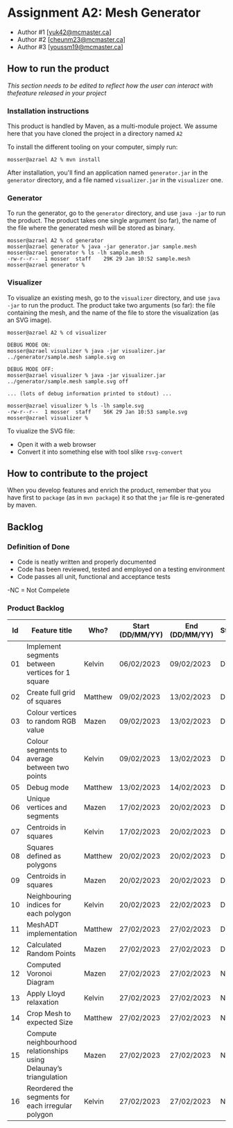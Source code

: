 # Assignment A2: Mesh Generator

  - Author #1 [yuk42@mcmaster.ca]
  - Author #2 [cheunm23@mcmaster.ca]
  - Author #3 [youssm19@mcmaster.ca]

## How to run the product

_This section needs to be edited to reflect how the user can interact with thefeature released in your project_

### Installation instructions

This product is handled by Maven, as a multi-module project. We assume here that you have cloned the project in a directory named `A2`

To install the different tooling on your computer, simply run:

```
mosser@azrael A2 % mvn install
```

After installation, you'll find an application named `generator.jar` in the `generator` directory, and a file named `visualizer.jar` in the `visualizer` one. 

### Generator

To run the generator, go to the `generator` directory, and use `java -jar` to run the product. The product takes one single argument (so far), the name of the file where the generated mesh will be stored as binary.

```
mosser@azrael A2 % cd generator 
mosser@azrael generator % java -jar generator.jar sample.mesh
mosser@azrael generator % ls -lh sample.mesh
-rw-r--r--  1 mosser  staff    29K 29 Jan 10:52 sample.mesh
mosser@azrael generator % 
```

### Visualizer

To visualize an existing mesh, go to the `visualizer` directory, and use `java -jar` to run the product. The product take two arguments (so far): the file containing the mesh, and the name of the file to store the visualization (as an SVG image).

```
mosser@azrael A2 % cd visualizer 

DEBUG MODE ON:
mosser@azrael visualizer % java -jar visualizer.jar ../generator/sample.mesh sample.svg on

DEBUG MODE OFF:
mosser@azrael visualizer % java -jar visualizer.jar ../generator/sample.mesh sample.svg off

... (lots of debug information printed to stdout) ...

mosser@azrael visualizer % ls -lh sample.svg
-rw-r--r--  1 mosser  staff    56K 29 Jan 10:53 sample.svg
mosser@azrael visualizer %
```
To viualize the SVG file:

  - Open it with a web browser
  - Convert it into something else with tool slike `rsvg-convert`

## How to contribute to the project

When you develop features and enrich the product, remember that you have first to `package` (as in `mvn package`) it so that the `jar` file is re-generated by maven.

## Backlog


### Definition of Done
- Code is neatly written and properly documented
- Code has been reviewed, tested and employed on a testing environment
- Code passes all unit, functional and acceptance tests

-NC = Not Compelete

### Product Backlog

| Id | Feature title | Who? | Start (DD/MM/YY) | End (DD/MM/YY) | Status |
|:--:|---------------|------|-------|-----|--------|
|  01  | Implement segments between vertices for 1 square | Kelvin  |  06/02/2023  | 09/02/2023 |  Done  |
|  02  | Create full grid of squares | Matthew  |  09/02/2023  | 13/02/2023 |  Done  |
|  03  | Colour vertices to random RGB value | Mazen  |  09/02/2023  | 13/02/2023 |  Done  |
|  04  | Colour segments to average between two points | Kelvin  |  09/02/2023  | 13/02/2023 |  Done  |
|  05  | Debug mode | Matthew  |  13/02/2023  | 14/02/2023 |  Done  |
|  06  | Unique vertices and segments | Mazen  |  17/02/2023  | 20/02/2023 |  Done  |
|  07  | Centroids in squares | Kelvin  |  17/02/2023  | 20/02/2023 |  Done  |
|  08  | Squares defined as polygons | Matthew  |  20/02/2023  | 20/02/2023 |  Done  |
|  09  | Centroids in squares | Mazen  |  20/02/2023  | 20/02/2023 |  Done  |
|  10  | Neighbouring indices for each polygon | Kelvin  |  20/02/2023  | 22/02/2023 |  Done  |
|  11  | MeshADT implementation | Matthew  |  27/02/2023  | 27/02/2023 |  Done  |
|  12  | Calculated Random Points  | Mazen  |  27/02/2023  | 27/02/2023 | Done   |
|  12  | Computed Voronoi Diagram  | Mazen  |  27/02/2023  | 27/02/2023 |  NC |
|  13  | Apply Lloyd relaxation  | Kelvin  |  27/02/2023  | 27/02/2023 |  NC  |
|  14  | Crop Mesh to expected Size  | Matthew  |  27/02/2023  | 27/02/2023 |  NC  |
|  15  | Compute neighbourhood relationships using Delaunay’s triangulation  | Mazen  |  27/02/2023  | 27/02/2023 |  NC  |
|  16  | Reordered the segments for each irregular polygon  | Kelvin  |  27/02/2023  | 27/02/2023 |  NC  |

